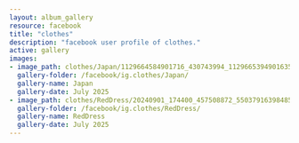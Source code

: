 ```yaml
---
layout: album_gallery
resource: facebook
title: "clothes"
description: "facebook user profile of clothes."
active: gallery
images:
- image_path: clothes/Japan/1129664584901716_430743994_1129665394901635_8252488914385102092_n.jpg
  gallery-folder: /facebook/ig.clothes/Japan/
  gallery-name: Japan
  gallery-date: July 2025
- image_path: clothes/RedDress/20240901_174400_457508872_550379163984856_1159785860749409901_n.jpg
  gallery-folder: /facebook/ig.clothes/RedDress/
  gallery-name: RedDress
  gallery-date: July 2025
---
```

